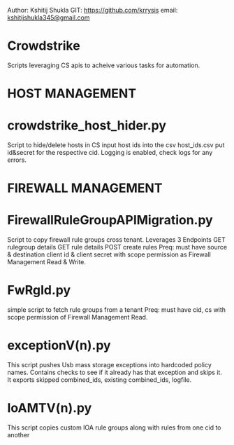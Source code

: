 Author: Kshitij Shukla
GIT: https://github.com/krrysis
email: kshitijshukla345@gmail.com

# Crowdstrike
Scripts leveraging CS apis to acheive various tasks for automation.

# HOST MANAGEMENT
# crowdstrike_host_hider.py
Script to hide/delete hosts in CS
input host ids into the csv host_ids.csv 
put id&secret for the respective cid.
Logging is enabled, check logs for any errors.

# FIREWALL MANAGEMENT
# FirewallRuleGroupAPIMigration.py
Script to copy firewall rule groups cross tenant. Leverages 3 Endpoints
GET rulegroup details
GET rule details
POST create rules
Preq: must have source & destination client id & client secret with scope permission as Firewall Management Read & Write.

# FwRgId.py
simple script to fetch rule groups from a tenant
Preq: must have cid, cs with scope permission of Firewall Management Read.

# exceptionV(n).py
This script pushes Usb mass storage exceptions into hardcoded policy names. Contains checks to see if it already has that exception and skips it. It exports skipped combined_ids, existing combined_ids, logfile.

# IoAMTV(n).py
This script copies custom IOA rule groups along with rules from one cid to another